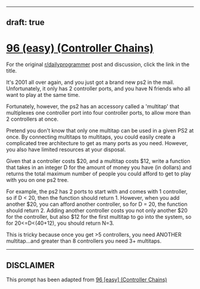 ---
draft: true
----

# [96 (easy) (Controller Chains)](https://www.reddit.com/r/dailyprogrammer/comments/zfe7v/9052012_challenge_96_easy_controller_chains/)

For the original [r/dailyprogrammer](https://www.reddit.com/r/dailyprogrammer/) post and discussion, click the link in the title.

It's 2001 all over again, and you just got a brand new ps2 in the mail.  Unfortunately, it only has 2 controller ports, and you have N friends who all want to play at the same time.

Fortunately, however, the ps2 has an accessory called a 'multitap' that multiplexes one controller port into four controller ports, to allow more than 2 controllers at once.  

Pretend you don't know that only one multitap can be used in a given PS2 at once. By connecting multitaps to multitaps, you could easily create a complicated tree architecture to get as many ports as you need.  However, you also have limited resources at your disposal. 

Given that a controller costs $20, and a multitap costs $12, write a function that takes in an integer D for the amount of money you have (in dollars) and returns the total maximum number of people you could afford to get to play with you on one ps2 tree.

For example, the ps2 has 2 ports to start with and comes with 1 controller, so if D < 20, then the function should return 1.
However, when you add another $20, you can afford another controller, so for D = 20, the function should return 2.
Adding another controller costs you not only another $20 for the controller, but also $12 for the first multitap to go into the system, so for 20<=D<(40+12), you should return N=3.

This is tricky because once you get >5 controllers, you need ANOTHER multitap...and greater than 8 controllers you need 3+ multitaps.


----
## **DISCLAIMER**
This prompt has been adapted from [96 [easy] (Controller Chains)](https://www.reddit.com/r/dailyprogrammer/comments/zfe7v/9052012_challenge_96_easy_controller_chains/
)
